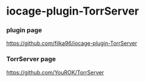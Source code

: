 # iocage-plugin-TorrServer

### plugin page
https://github.com/filka96/iocage-plugin-TorrServer

### TorrServer page
https://github.com/YouROK/TorrServer
